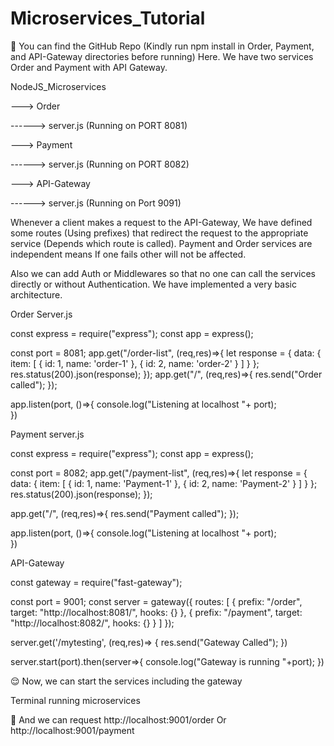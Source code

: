 # Microservices_Tutorial

🙂 You can find the GitHub Repo (Kindly run npm install in Order, Payment, and API-Gateway directories before running) Here. We have two services Order and Payment with API Gateway.

NodeJS_Microservices

---> Order

------> server.js (Running on PORT 8081)

---> Payment

------> server.js (Running on PORT 8082)

---> API-Gateway

------> server.js (Running on Port 9091)
    
Whenever a client makes a request to the API-Gateway, We have defined some routes (Using prefixes) that redirect the request to the appropriate service (Depends which route is called). Payment and Order services are independent means If one fails other will not be affected.

Also we can add Auth or Middlewares so that no one can call the services directly or without Authentication. We have implemented a very basic architecture.

Order Server.js

const express = require("express");
const app = express();

const port = 8081;
app.get("/order-list", (req,res)=>{
    let response = {
        data: {
            item: [
                {
                    id: 1,
                    name: 'order-1'
                },
                {
                    id: 2,
                    name: 'order-2'
                }
            ]
        }
    };
    res.status(200).json(response);
});
app.get("/", (req,res)=>{
    res.send("Order called");
});

app.listen(port, ()=>{
    console.log("Listening at localhost "+ port);    
})


Payment server.js

const express = require("express");
const app = express();

const port = 8082;
app.get("/payment-list", (req,res)=>{
    let response = {
        data: {
            item: [
                {
                    id: 1,
                    name: 'Payment-1'
                },
                {
                    id: 2,
                    name: 'Payment-2'
                }
            ]
        }
    };
    res.status(200).json(response);
});

app.get("/", (req,res)=>{
    res.send("Payment called");
});

app.listen(port, ()=>{
    console.log("Listening at localhost "+ port);    
})


API-Gateway

const gateway = require("fast-gateway");

const port = 9001;
const server = gateway({
    routes: [
        {
            prefix: "/order",
            target: "http://localhost:8081/",
            hooks: {}
        },
        {
            prefix: "/payment",
            target: "http://localhost:8082/",
            hooks: {}
        }
    ]
});

server.get('/mytesting', (req,res)=> {
    res.send("Gateway Called");
})

server.start(port).then(server=>{
    console.log("Gateway is running "+port);
})

😌 Now, we can start the services including the gateway

Terminal running microservices

📍 And we can request http://localhost:9001/order Or http://localhost:9001/payment
